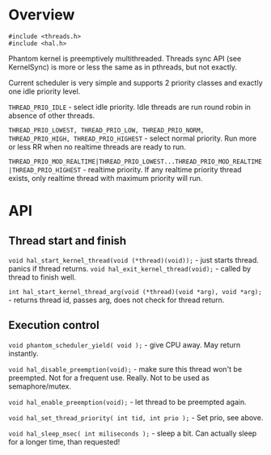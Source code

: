 # Overview #

```
#include <threads.h>
#include <hal.h>
```

Phantom kernel is preemptively multithreaded. Threads sync API (see KernelSync) is more or less the same as in pthreads, but not exactly.

Current scheduler is very simple and supports 2 priority classes and exactly one idle priority level.

`THREAD_PRIO_IDLE` - select idle priority. Idle threads are run round robin in absence of other threads.


`THREAD_PRIO_LOWEST, THREAD_PRIO_LOW, THREAD_PRIO_NORM, THREAD_PRIO_HIGH, THREAD_PRIO_HIGHEST` - select normal priority. Run more or less RR when no realtime threads are ready to run.

`THREAD_PRIO_MOD_REALTIME|THREAD_PRIO_LOWEST...THREAD_PRIO_MOD_REALTIME|THREAD_PRIO_HIGHEST` - realtime priority. If any realtime priority thread exists, only realtime thread with maximum priority will run.

# API #

## Thread start and finish ##

`void hal_start_kernel_thread(void (*thread)(void));` - just starts thread. panics if thread returns.
`void hal_exit_kernel_thread(void);` - called by thread to finish well.

`int hal_start_kernel_thread_arg(void (*thread)(void *arg), void *arg);` - returns thread id, passes arg, does not check for thread return.


## Execution control ##

`void phantom_scheduler_yield( void );` - give CPU away. May return instantly.

`void hal_disable_preemption(void);` - make sure this thread won't be preempted. Not for a frequent use. Really. Not to be used as semaphore/mutex.

`void hal_enable_preemption(void);` - let thread to be preempted again.


`void hal_set_thread_priority( int tid, int prio );` - Set prio, see above.


`void hal_sleep_msec( int miliseconds );` - sleep a bit. Can actually sleep for a longer time, than requested!